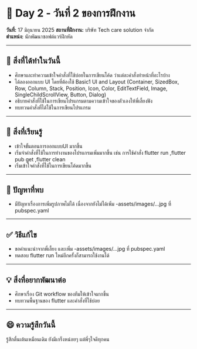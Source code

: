 # 📅 Day 2 - วันที่ 2 ของการฝึกงาน
**วันที่:** 17 มิถุนายน 2025 
**สถานที่ฝึกงาน:** บริษัท Tech care solution จำกัด  
**ตำแหน่ง:** นักพัฒนาซอฟต์แวร์ฝึกหัด

---

## 📝 สิ่งที่ได้ทำในวันนี้
- ศึกษาและทำความเข้าใจคำสั่งที่ใช้บ่อยในการเขียนโค้ด ว่าแต่ละคำสั่งทำหน้าที่อะไรบ้าง
- ได้ลองออกแบบ UI โดยที่ต้องใช้ Basic1 UI and Layout (Container, SizedBox, Row, Column, Stack, Position, Icon, Color, EditTextField, Image, SingleChildScrollView, Button, Dialog)
- อธิบายคำสั่งที่ใช้ในการเขียนโปรแกรมตามความเข้าใจของตัวเองให้พี่เลี้ยงฟัง
- ทบทวนคำสั่งที่ได้ใช้ในการเขียนโปรแกรม

---

## 🎯 สิ่งที่เรียนรู้
- เข้าใจขั้นตอนการออกแบบUI มากขึ้น
- เริ่มจำคำสั่งที่ใช้ในการทำงานของโปรแกรมเพิ่มมากขึ้น เช่น การใช้คำสั่ง flutter run ,flutter pub get ,flutter clean
- เริ่มเข้าใจคำสั่งที่ใช้ในการเขียนโค้ดมากขึ้น

---

## 🤔 ปัญหาที่พบ
- มีปัญหาเรื่องการเพิ่มรูปภาพไม่ได้ เนื่องจากยังไม่ได้เพิ่ม -assets/images/...jpg ที่ pubspec.yaml

---

## ✅ วิธีแก้ไข
- ขอคำแนะนำจากพี่เลี้ยง และเพิ่ม -assets/images/...jpg ที่ pubspec.yaml
- ทดสอบ flutter run ใหม่อีกครั้งก็สามารถใช้งานได้

---

## 💡 สิ่งที่อยากพัฒนาต่อ
- ศึกษาเรื่อง Git workflow ของทีมให้เข้าใจมากขึ้น
- ทบทวนพื้นฐานของ flutter และคำสั่งที่ใช้บ่อย

---

## 😄 ความรู้สึกวันนี้
รู้สึกตื่นเต้นเหมือนเดิม ยังมีเกร็งหน่อยๆ แต่พี่ๆใจดีทุกคน
